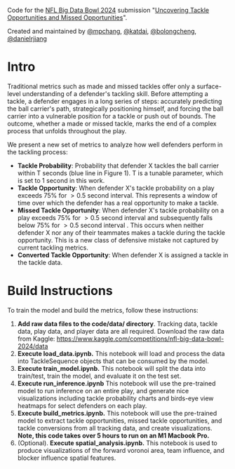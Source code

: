 Code for the [NFL Big Data Bowl 2024](https://www.kaggle.com/competitions/nfl-big-data-bowl-2024/data) submission "[Uncovering Tackle Opportunities and Missed Opportunities](https://www.kaggle.com/code/matthewpchang/uncovering-missed-tackle-opportunities)".

Created and maintained by [@mpchang](https://github.com/mpchang), [@katdai](https://github.com/katdai), [@bolongcheng](https://bolongcheng.com/), [@danielrjiang](https://danielrjiang.github.io/)

# Intro

Traditional metrics such as made and missed tackles offer only a surface-level understanding of a defender's tackling skill. Before attempting a tackle, a defender engages in a long series of steps: accurately predicting the ball carrier's path, strategically positioning himself, and forcing the ball carrier into a vulnerable position for a tackle or push out of bounds. The outcome, whether a made or missed tackle, marks the end of a complex process that unfolds throughout the play.

We present a new set of metrics to analyze how well defenders perform in the tackling process:

- **Tackle Probability**: Probability that defender X tackles the ball carrier within T seconds (blue line in Figure 1). T is a tunable parameter, which is set to 1 second in this work.
- **Tackle Opportunity**: When defender X's tackle probability on a play exceeds 75% for $>0.5$ second interval. This represents a window of time over which the defender has a real opportunity to make a tackle.
- **Missed Tackle Opportunity**: When defender X's tackle probability on a play exceeds 75% for $>0.5$ second interval and subsequently falls below 75% for $>0.5$ second interval . This occurs when neither defender X nor any of their teammates makes a tackle during the tackle opportunity. This is a new class of defensive mistake not captured by current tackling metrics.
- **Converted Tackle Opportunity**: When defender X is assigned a tackle in the tackle data.

# Build Instructions

To train the model and build the metrics, follow these instructions:

1. **Add raw data files to the code/data/ directory**. Tracking data, tackle data, play data, and player data are all required. Download the raw data from Kaggle: https://www.kaggle.com/competitions/nfl-big-data-bowl-2024/data
2. **Execute load_data.ipynb.** This notebook will load and process the data into TackleSequence objects that can be consumed by the model.
3. **Execute train_model.ipynb.** This notebook will split the data into train/test, train the model, and evaluate it on the test set.
4. **Execute run_inference.ipynb** This notebook will use the pre-trained model to run inference on an entire play, and generate nice visualizations including tackle probability charts and birds-eye view heatmaps for select defenders on each play.
5. **Execute build_metrics.ipynb.** This notebook will use the pre-trained model to extract tackle opportunities, missed tackle opportunities, and tackle conversions from all tracking data, and create visualizations. **Note, this code takes over 5 hours to run on an M1 Macbook Pro.**
6. (Optional). **Execute spatial_analysis.ipynb.** This notebook is used to produce visualizations of the forward voronoi area, team influence, and blocker influence spatial features.
